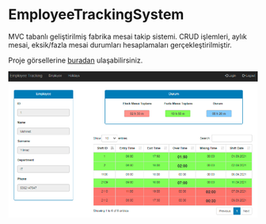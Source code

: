 # EmployeeTrackingSystem
MVC tabanlı geliştirilmiş fabrika mesai takip sistemi.
CRUD işlemleri, aylık mesai, eksik/fazla mesai durumları hesaplamaları gerçekleştirilmiştir.

Proje görsellerine [buradan] ulaşabilirsiniz.

<div>
<img src="Project%20Images/Calculate%20Page%20.png"   >
</div>


[buradan]: https://github.com/ArslanBaris/EmployeeTrackingSystem/tree/main/Project%20Images
